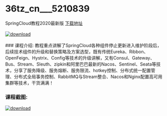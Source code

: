 # 36tz_cn___5210839
SpringCloud教程2020最新版
[下载地址](http://www.36tz.cn/article/5210839 "下载地址")
<br/></br>[![download](http://36tz.cn/muke_img/2020_03_1-41.png "下载地址")](http://www.36tz.cn/article/5210839 "下载地址")
<br/></br>### 课程介绍:
教程重点讲解了SpringCloud各种组件停止更新进入维护阶段后，后续技术组件的升级和替换策略及方案选型，既有传统Eureka、Ribbon、OpenFeign、Hystrix、Config等技术的升级讲解，又有Consul、Gateway、Bus、Stream、Sleuth、zipkin和阿里巴巴最新的Nacos、Sentinel、Seata等技术，分享了服务降级、服务熔断、服务限流、hotkey控制、分布式统一配置管理、分布式全局事务控制、RabbitMQ与Stream整合、Nacos和Nginx配置高可用集群等技术，干货满满！

### 课程截图:
[![download](http://36tz.cn/muke_img/2020_03_2-12.png "下载地址")](http://www.36tz.cn/article/5210839 "下载地址")
